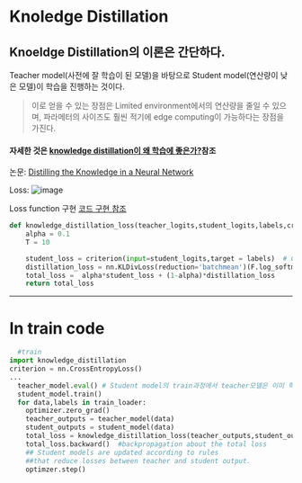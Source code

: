 #  Knoledge Distillation 
## Knoeldge Distillation의 이론은 간단하다.
Teacher model(사전에 잘 학습이 된 모델)을 바탕으로 Student model(연산량이 낮은 모델)이 학습을 진행하는 것이다.
> 이로 얻을 수 있는 장점은 Limited environment에서의 연산량을 줄일 수 있으며, 파라메터의 사이즈도 훨씬 적기에 edge computing이 가능하다는 장점을 가진다. 
#### 자세한 것은 [knowledge distillation이 왜 학습에 좋은가?](https://www.microsoft.com/en-us/research/blog/three-mysteries-in-deep-learning-ensemble-knowledge-distillation-and-self-distillation/)참조
논문: [Distilling the Knowledge in a Neural Network](https://arxiv.org/abs/1503.02531)

Loss: ![image](https://user-images.githubusercontent.com/45085563/207545304-c8b30b4f-a63e-45e4-ad1f-57fff6a984bd.png)  

Loss function 구현  [코드 구현 참조](https://re-code-cord.tistory.com/entry/Knowledge-Distillation-1)
```python
def knowledge_distillation_loss(teacher_logits,student_logits,labels,criterion = F.cross_entropy):
    alpha = 0.1
    T = 10

    student_loss = criterion(input=student_logits,target = labels)  # Calculate the loss about the Student model
    distillation_loss = nn.KLDivLoss(reduction='batchmean')(F.log_softmax(student_logits/T, dim=1), F.softmax(teacher_logits/T, dim=1)) * (T * T)
    total_loss =  alpha*student_loss + (1-alpha)*distillation_loss
    return total_loss
```

-----------
# In train code

```python
  #train
import knowledge_distillation
criterion = nn.CrossEntropyLoss()
...
  teacher_model.eval() # Student model의 train과정에서 teacher모델은 이미 학습이 완료된 상태, 학습을 진행하면 안된다. 
  student_model.train()
  for data,labels in train_loader:
    optimizer.zero_grad()
    teacher_outputs = teacher_model(data)
    student_outputs = student_model(data)
    total_loss = knowledge_distillation_loss(teacher_outputs,student_outputs,labels,criterion)
    total_loss.backward()  #backpropagation about the total loss
    ## Student models are updated according to rules 
    ##that reduce losses between teacher and student output.
    optimzer.step()
    
```
